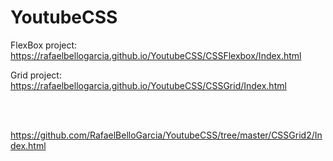 # YoutubeCSS

FlexBox project:
https://rafaelbellogarcia.github.io/YoutubeCSS/CSSFlexbox/Index.html

Grid project:
https://rafaelbellogarcia.github.io/YoutubeCSS/CSSGrid/Index.html



<br>
<br>

https://github.com/RafaelBelloGarcia/YoutubeCSS/tree/master/CSSGrid2/Index.html
